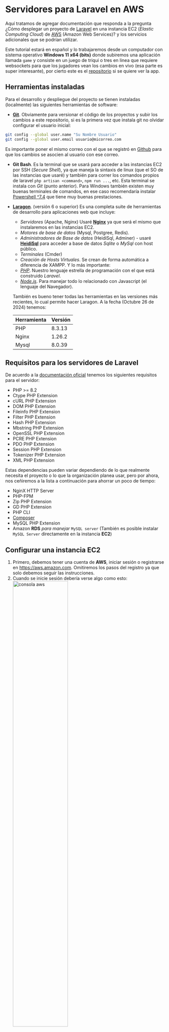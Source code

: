 # Servidores para Laravel en AWS
Aquí tratamos de agregar documentación que responda a la pregunta ¿Cómo desplegar un proyecto de [Laravel](https://laravel.com) en una instancia EC2 (*Elastic Computing Cloud*) de [AWS](https://aws.amazon.com) (Amazon Web Services)? y los servicios adicionales que se podrían utilizar.

Este tutorial estará en español y lo trabajaremos desde un computador con sistema operativo **Windows 11 x64 (bits)** donde subiremos una aplicación llamada `game` y consiste en un juego de triqui o tres en linea que requiere websockets para que los jugadores vean los cambios en vivo (esa parte es super interesante), por cierto este es el [repositorio](https://github.com/luisprmat/game) si se quiere ver la app.

## Herramientas instaladas
Para el desarrollo y despliegue del proyecto se tienen instaladas (localmente) las siguientes herramientas de software:
- [**Git**](https://git-scm.com). Obviamente para versionar el código de los proyectos y subir los cambios a este repositorio, si es la primera vez que instala git no olvidar configurar el usuario inicial:
```sh
git config --global user.name "Su Nombre Usuario"
git config --global user.email usuario@micorreo.com
```
Es importante poner el mismo correo con el que se registró en [Github](https://github.com) para que los cambios se asocien al usuario con ese correo.
- **Git Bash**. Es la terminal que se usará para acceder a las instancias EC2 por SSH (*Secure Shell*), ya que maneja la sintaxis de linux (que el SO de las instancias que usaré) y también para correr los comandos propios de laravel `php artisan <command>`, `npm run ...`, etc. Esta terminal se instala con *Git* (punto anterior). Para Windows también existen muy buenas terminales de comandos, en ese caso recomendaría instalar [Powershell ^7.4](https://learn.microsoft.com/es-es/powershell/scripting/install/installing-powershell-on-windows?view=powershell-7.4#winget) que tiene muy buenas prestaciones.
- [**Laragon**](https://laragon.org/download). (versión 6 o superior) Es una completa suite de herramientas de desarrollo para aplicaciones web que incluye:
    - *Servidores* (Apache, Nginx) Usaré [**Nginx**](https://nginx.org/en/) ya que será el mismo que instalaremos en las instancias EC2.
    - *Motores de base de datos* (Mysql, Postgree, Redis).
    - *Administradores de Base de datos* (HeidiSql, Adminer) - usaré [**HeidiSql**](https://www.heidisql.com) para acceder a base de datos *Sqlite* o *MySql* con host público.
    - *Terminales* (Cmder)
    - *Creación de Hosts Virtuales*. Se crean de forma automática a diferencia de XAMPP.
    Y lo más importante:
    - [*PHP*](https://www.php.net/downloads). Nuestro lenguaje estrella de programación con el que está construido *Laravel*.
    - [*Node.js*](https://nodejs.org). Para manejar todo lo relacionado con Javascript (el lenguaje del Navegador).
  
    También es bueno tener todas las herramientas en las versiones más recientes, lo cual permite hacer Laragon. A la fecha (Octubre 26 de 2024) tenemos:

    | Herramienta | Versión |
    | --- | --- |
    | PHP | 8.3.13 |
    | Nginx | 1.26.2 |
    | Mysql | 8.0.39 |

## Requisitos para los servidores de Laravel
De acuerdo a la [documentación oficial](https://laravel.com/docs/11.x/deployment#server-requirements) tenemos los siguientes requisitos para el servidor:
- PHP >= 8.2
- Ctype PHP Extension
- cURL PHP Extension
- DOM PHP Extension
- Fileinfo PHP Extension
- Filter PHP Extension
- Hash PHP Extension
- Mbstring PHP Extension
- OpenSSL PHP Extension
- PCRE PHP Extension
- PDO PHP Extension
- Session PHP Extension
- Tokenizer PHP Extension
- XML PHP Extension

Estas dependencias pueden variar dependiendo de lo que realmente necesita el proyecto o lo que la organización planea usar, pero por ahora, nos ceñiremos a la lista a continuación para ahorrar un poco de tiempo:

- NginX HTTP Server
- PHP-FPM
- Zip PHP Extension
- GD PHP Extension
- PHP CLI
- [Composer](https://getcomposer.org)
- MySQL PHP Extension
- Amazon **RDS** *para manejar* `MySQL server` (También es posible instalar `MySQL Server` directamente en la instancia **EC2**)

## Configurar una instancia EC2
1. Primero, debemos tener una cuenta de **AWS**, iniciar sesión o registrarse en https://aws.amazon.com. Omitiremos los pasos del registro ya que solo debemos seguir las instrucciones.
1. Cuando se inicie sesión debería verse algo como esto:
<br><img src="https://github.com/user-attachments/assets/3eeff7d9-26ad-461d-8b8c-f4d4d1e18bee" alt="consola aws" width="60%"><br>
1. Haga clic en el enlace EC2 en la barra superior.
Alternativamente, puede encontrarlo en el menú de *Servicios* en la categoría **Informática** (o si ya ha creado instancias EC2 en **Visitados recientemente**), o en la barra de búsqueda
<br><img src="https://github.com/user-attachments/assets/7f295998-e513-4908-8acd-fc0242021dc1" alt="Categoría informática" width="45%">
<img src="https://github.com/user-attachments/assets/2e7e0dca-4956-4b5a-b3b0-5134644fa909" alt="Barra de búsqueda" width="45%"><br>
1. Ahora deberíamos estar en el panel de EC2, que se ve así:
![Panel del EC2](https://github.com/user-attachments/assets/654db17c-f84c-486a-8f9d-a6a89fe881cc)
1. En la esquina superior derecha, primero debemos elegir la región. Todas las estadísticas que se muestran en el panel corresponden a la región seleccionada, incluidos los servidores (instancias). Elegimos la que parezca más adecuada para la base de usuarios, ya que afecta la velocidad a la que se puede acceder a ella. En este ejemplo, usamos **EE.UU.Este** (Norte de Virginia) `us-east-1`.
<br><img src="https://github.com/user-attachments/assets/96599362-1cca-42e5-a8c4-abe26eed8ff7" alt="region de aws" width="50%"><br>
1. En la segunda fila del panel, hay una tarjeta llamada **Lanzar la instancia**. Los servidores se denominan instancias en EC2. Haga clic en el botón **Lanzar la instancia** para continuar.
<br><img src="https://github.com/user-attachments/assets/74385c6c-c136-426f-b0f7-cdbf219c0a3b" alt="lanzar la instancia" width="30%"><br>
1. Ingresamos un nombre para la instancia.
<br><img src="https://github.com/user-attachments/assets/5fd08c08-f0af-46f7-808f-0b4a9298ac08" alt="Nombre de la instancia" width="70%"><br>
1. Elegimos una imagen de *Sistema Operativo*. Elegimos **Ubuntu** porque ofrece herramientas listas para usar y no necesita ninguna instalación personalizada de paquetes.
<br><img src="https://github.com/user-attachments/assets/39fcd62b-a786-48f8-8bc0-c53cd6218d1d" alt="EC2 SO" width="80%"><br>
1. Para nuestros fines, dejamos el tipo de instancia **t2.micro** sin cambios, ya que tal vez no necesitemos más potencia y además está en *el nivel gratuito*.
Según los requisitos del proyecto, es posible que cambiar esta configuración por algo más potente. Además aparecen los costos de mantenimiento de la instancia cuando se supere el nivel gratuito.
<br><img src="https://github.com/user-attachments/assets/96fe6d77-cd41-4fa1-8747-0654a78e2900" alt="Elección tipo de instancia" width="80%"><br>
1. Para acceder a la instancia creada más tarde, necesitaremos la clave SSH del servidor. Para ello debemos necesitamos **Crear un nuevo par de claves**
<br><img src="https://github.com/user-attachments/assets/17148492-5406-42d5-9a23-c13068e6ab9c" alt="Nuevo par de claves" width="80%"><br>
<img src="https://github.com/user-attachments/assets/bd5f1168-0cc7-45c3-a780-85b1f4f7936b" alt="Crear par de claves" width="60%"><br>
Cuando hagamos click en **Crear par de claves** nos solicitará guardar el archivo `ec2-ubuntu-app-server.pem` en nuestro computador, es muy importante porque esa será la identificación para poder acceder mediante *SSH* desde nuestro pc. Es buena práctica guardar este archivo en la raiz de la carpeta del usuario dentro de una carpeta "oculta" llamada `.ssh`. En nuestro caso que es *Windows* lo guardaremos en `C:\Users\%USERPROFILE%\.ssh`, en *Linux* se guarda por lo general en `/home/<user>/.ssh`.
1. En la **Configuraciones de Red**, elija **Mi IP**, para permitir el acceso solo desde su dirección IP, aunque a veces es posible que desee dejarlo desde **Cualquier lugar**, pero no se recomienda, o agregar sus reglas personalizadas. Marque **Permitir el tráfico de HTTPS desde Internet** y **Permitir el tráfico HTTP desde Internet**, ya que estamos configurando un servidor web y queremos que se acepten conexiones en los puertos 80 y 443 de forma predeterminada. Si es la primera vez que creas una instancia *EC2* posiblemente te salga algo como
<br><img src="https://github.com/user-attachments/assets/20144d77-3019-4b05-8b1e-1f8fbae59417" alt="EC2 Configuracion de red" width="80%"><br>
1. Luego deberíamos configurar el almacenamiento para agregar más volúmenes o volúmenes más grandes para los datos. No modificaremos este aspecto por ahora.
<br><img src="https://github.com/user-attachments/assets/631cebbf-890b-4f0f-aa7d-7892d0db4db7" alt="EC2 Almacenamiento" width="80%"><br>
1. No es necesario realizar cambios en la sección **Detalles avanzados**. Revisamo el resumen en la barra lateral derecha y presionamos el botón **Lanzar instancia** en la esquina inferior derecha.
<br><img src="https://github.com/user-attachments/assets/c35d93b5-d23b-4b8d-a99f-54609cd7a959" alt="EC2 Resumen" width="30%"><br>
Después de eso deberíamos ver que el lanzamiento se inició exitosamente:
<br><img src="https://github.com/user-attachments/assets/302e1eec-ab0d-4f66-b268-cc8810b6b789" alt="Iniciar instancia" width="80%"><br>

## Instalar supervisor para correr workers y websockets en producción
- Nos conectamos a la EC2
- Entramos como super usuario `sudo su -`
- Instalamos supervisor `apt install supervisor`
- Nos vamos a al directorio de configuración `cd /etc/supervisor/conf.d`
- Creamos un archivo de configuración `nano app-workers.conf`
- Escribimos la configuración

```
[program:laravel-reverb]
process_name=%(program_name)s
command=php /home/web/game/artisan reverb:start
autostart=true
autorestart=true
stopasgroup=true
killasgroup=true
numprocs=1
minfds=10000
redirect_stderr=true
stdout_logfile=/home/web/game/storage/logs/reverb.log
stopwaitsecs=3600
stdout_logfile_maxbytes=5MB
user=web
```

- Guardamos y ejecutamos `sudo supervisorctl reread` seguido de `sudo supervisorctl update`

## Agregar a un sitio un certificado SSL desde Let's Encrypt
- Nos conectamos a la EC2 por `ssh`
- Entramos como super usuario `sudo su -`
- Instalamos **CertBot** `snap install --classic certbot` obteniendo algo como

```
root@ip-172-31-91-169:~# snap install --classic certbot
certbot 2.11.0 from Certbot Project (certbot-eff✓) installed
root@ip-172-31-91-169:~#
```
- Ya que **CertBot** modifica la configuracion de `nginx` debemos guardar un respaldo del archivo de configuracion del servidor
`cp /etc/nginx/sites-available/project /etc/nginx/sites-available/project-backup`
- Corremos **CertBot**: `certbot --nginx`, obtenemos:

```
root@ip-172-31-91-169:~# certbot --nginx
Saving debug log to /var/log/letsencrypt/letsencrypt.log
Enter email address (used for urgent renewal and security notices)
 (Enter 'c' to cancel):
```

- Agregamos  nuestra dirección de *email*
  
```
- - - - - - - - - - - - - - - - - - - - - - - - - - - - - - - - - - - - - - - -
Please read the Terms of Service at
https://letsencrypt.org/documents/LE-SA-v1.4-April-3-2024.pdf. You must agree in
order to register with the ACME server. Do you agree?
- - - - - - - - - - - - - - - - - - - - - - - - - - - - - - - - - - - - - - - -
(Y)es/(N)o:
```

- Respondemos afirmativamente **Y**

```
- - - - - - - - - - - - - - - - - - - - - - - - - - - - - - - - - - - - - - - -
Would you be willing, once your first certificate is successfully issued, to
share your email address with the Electronic Frontier Foundation, a founding
partner of the Let's Encrypt project and the non-profit organization that
develops Certbot? We'd like to send you email about our work encrypting the web,
EFF news, campaigns, and ways to support digital freedom.
- - - - - - - - - - - - - - - - - - - - - - - - - - - - - - - - - - - - - - - -
(Y)es/(N)o:
```

- También respondemos afirmativamente **Y**

```
Account registered.

Which names would you like to activate HTTPS for?
We recommend selecting either all domains, or all domains in a VirtualHost/server block.
- - - - - - - - - - - - - - - - - - - - - - - - - - - - - - - - - - - - - - - -
1: triqui.luisparrado.xyz
- - - - - - - - - - - - - - - - - - - - - - - - - - - - - - - - - - - - - - - -
Select the appropriate numbers separated by commas and/or spaces, or leave input
blank to select all options shown (Enter 'c' to cancel):
```

- Aquí nos lista los dominios y nos pregunta a cuales desea agregar el certificado SSL, respondemos separando por comas los numerales de todos los dominios, en este caso que solo hay uno pues digitamos el numeral **1**

```
Requesting a certificate for triqui.luisparrado.xyz

Successfully received certificate.
Certificate is saved at: /etc/letsencrypt/live/triqui.luisparrado.xyz/fullchain.pem
Key is saved at:         /etc/letsencrypt/live/triqui.luisparrado.xyz/privkey.pem
This certificate expires on 2025-01-27.
These files will be updated when the certificate renews.
Certbot has set up a scheduled task to automatically renew this certificate in the background.

Deploying certificate
Successfully deployed certificate for triqui.luisparrado.xyz to /etc/nginx/sites-enabled/game
Congratulations! You have successfully enabled HTTPS on https://triqui.luisparrado.xyz

- - - - - - - - - - - - - - - - - - - - - - - - - - - - - - - - - - - - - - - -
If you like Certbot, please consider supporting our work by:
 * Donating to ISRG / Let's Encrypt:   https://letsencrypt.org/donate
 * Donating to EFF:                    https://eff.org/donate-le
- - - - - - - - - - - - - - - - - - - - - - - - - - - - - - - - - - - - - - - -
root@ip-172-31-91-169:~#
```
- Ya podemos ingresar nuevamente con el protocolo seguro *HTTPS*, ¡Genial!

## Instalar y asegurar MySQL Server 8 en Ubuntu 22.04 (EC2)
Instrucciones básicas:
- Nos conectamos a la EC2 por `ssh`
- Entramos como super usuario `sudo su -`
- Instalamos el servidor de **MySQL**: `apt install mysql-server` y esperamos que termine la instalación.

Teniendo en cuenta que el usuario `root` que viene por defecto no admite autenticación con contraseña lo que podría ser un *problema de seguridad*, ingresamos y alteramos el usuario `root` para que admita contraseña.
- Ingresamos a `mysql`
- `mysql> ALTER USER 'root'@'localhost' IDENTIFIED WITH caching_sha2_password BY '12345678';`, reemplazando obviamente `'12345678'` por una contraseña segura; así obtenemos algo como

```
mysql> ALTER USER 'root'@'localhost' IDENTIFIED WITH caching_sha2_password BY '12345678';
Query OK, 0 rows affected (0.03 sec)

mysql>
```
- Ya podemos cerrar la conexión de **MySQL**: `mysql> exit;` y la próxima vez entrar con la contraseña (`mysql` denega el acceso si no se pone contraseña)

```
root@ip-172-31-91-169:~# mysql -u root -p
Enter password:
```
Digitamos el password asignado y

```
Welcome to the MySQL monitor.  Commands end with ; or \g.
Your MySQL connection id is 12
Server version: 8.0.39-0ubuntu0.24.04.2 (Ubuntu)

Copyright (c) 2000, 2024, Oracle and/or its affiliates.

Oracle is a registered trademark of Oracle Corporation and/or its
affiliates. Other names may be trademarks of their respective
owners.

Type 'help;' or '\h' for help. Type '\c' to clear the current input statement.

mysql>
```

Siguiendo con permisos de superusuario ahora nos encargaremos de asegurar la instalación de *MySQL*, ¿porqué? primero para hacer algunas validaciones de seguridad y remover un usuario anónimo que viene por defecto con `mysql` para hacer tests, Procedamos

```
root@ip-172-31-91-169:~# mysql_secure_installation

Securing the MySQL server deployment.

Enter password for user root:
```
Digitamos la contraseña

```
VALIDATE PASSWORD COMPONENT can be used to test passwords
and improve security. It checks the strength of password
and allows the users to set only those passwords which are
secure enough. Would you like to setup VALIDATE PASSWORD component?

Press y|Y for Yes, any other key for No:
```

Aquí nos pregunta si queremos instalar el componente de validación de contraseñas el cual nos ayuda a asegurar que todas las contraseñas para todos los usuarios de *mysql* sean seguras. En esta ocasión vamos a responder con un *No* (basta con presionar **ENTER** ) para poder usar contraseñas sencillas de ejemplo pero en la realidad debiera ser un *Si*.

```
Using existing password for root.
Change the password for root ? ((Press y|Y for Yes, any other key for No) :
```

Nos pregunta si queremos cambiar la contraseña del usuario `root`, responderé *No* (basta con presionar **ENTER** ) por facilidad pero obviamente es bueno poner una contraseña segura.

```
 ... skipping.
By default, a MySQL installation has an anonymous user,
allowing anyone to log into MySQL without having to have
a user account created for them. This is intended only for
testing, and to make the installation go a bit smoother.
You should remove them before moving into a production
environment.

Remove anonymous users? (Press y|Y for Yes, any other key for No) :
```

Nos pregunta si queremos remover los usuarios anónimos que vienen por defecto, nuestra respuesta será afirmativa: **Y**

```
Remove anonymous users? (Press y|Y for Yes, any other key for No) : Y
Success.


Normally, root should only be allowed to connect from
'localhost'. This ensures that someone cannot guess at
the root password from the network.

Disallow root login remotely? (Press y|Y for Yes, any other key for No) :
```

Ahora nos pregunta si queremos prevenir conexiones con el usuario `root` desde fuera del servidor. Responderemos afirmativamente **Y** ya que crearemos usuarios diferentes con menos privilegios para administrar las aplicaciones y a ellos si les permitiremos conexiones externas como por ejemplo desde *HeidiSQL*

```
Disallow root login remotely? (Press y|Y for Yes, any other key for No) : Y
Success.

By default, MySQL comes with a database named 'test' that
anyone can access. This is also intended only for testing,
and should be removed before moving into a production
environment.


Remove test database and access to it? (Press y|Y for Yes, any other key for No) :
```

Nos pregunta si queremos quitar una base de datos llamada `test` que viene para hacer pruebas. Nuestra respuesta será afirmativa **Y**

```
Remove test database and access to it? (Press y|Y for Yes, any other key for No) : Y
 - Dropping test database...
Success.

 - Removing privileges on test database...
Success.

Reloading the privilege tables will ensure that all changes
made so far will take effect immediately.

Reload privilege tables now? (Press y|Y for Yes, any other key for No) :
```

Finalmente nos pregunta si queremos recargar los privilegios en el servidor de *MySQL*, responderemos afirmativamente (**Y**) para que nuestros cambios surtan efecto.

```
Reload privilege tables now? (Press y|Y for Yes, any other key for No) : Y
Success.

All done!
root@ip-172-31-91-169:~#
```

Y ¡listo!, tenemos asegurada nuestra conexión a **MySQL**.

### Crear base de datos y usuario para nuestra aplicación
Para entrar a mysql ya no es necesario entrar como superusuario así que podemos cerrar la sesión `root` y quedamos en la sesión `ubuntu` por defecto

```
root@ip-172-31-91-169:~# exit
logout
ubuntu@ip-172-31-91-169:~$
```

Desde esta consola entramos al usuario `root` de *MySQL* (No confundir con el usuario `root` de linux): `ubuntu@ip-172-31-91-169:~$mysql -u root -p` y después de poner la contraseña estamos en el bash de `mysql>`

- Ahora procedemos a crear la base de datos para nuestra aplicación: `CREATE DATABASE game CHARACTER SET utf8 COLLATE utf8_unicode_ci;` obteniéndose

```
mysql> CREATE DATABASE game CHARACTER SET utf8 COLLATE utf8_unicode_ci;
Query OK, 1 row affected, 2 warnings (0.02 sec)
```

- Ahora procedemos a crear un usuario para nuestra aplicación: `CREATE USER 'game'@'localhost' IDENTIFIED BY '12345678';`
- Luego le asignamos a este usuario privilegios sobre todas las tablas de la base de datos creada anteriormente: `GRANT ALL PRIVILEGES ON game.* TO 'game'@'localhost';`
- Ahora corremos `FLUSH PRIVILEGES;` para limpiar la caché del servidor de *MySQL* y podemos salir de la conexión `exit;`

### Conectarse a la base de datos desde un cliente externo
Con externo nos referimos a que la conexión se hace por fuera del servidor, en este caso usaremos [HeidiSQL](https://www.heidisql.com) que viene instalado por defecto con **Laragon** en windows y usaremos SSH.
- Abrimos HeidiSQL y creamos una nueva sesión siguiendo los pasos 1, 2 y 3 de la gráfica.
![heidiSQL Nueva](https://github.com/user-attachments/assets/aa959928-b401-40e3-9c46-bf9b13572d35)
- Llenamos los datos de la pestaña **Ajustes**
    - **Tipo de Red**: MariaDB or MySQL (SSH Tunnel) -> Esta elección nos habilita la nueva pestaña **Túnel SSH**
    - **Library**: libmariadb.dll (viene por defecto)
    - **Nombre del host / IP**: localhost
    - **Usuario**: game
    - **Contraseña**: (la que se definió para este usuario en el paso anterior)
    - **Puerto**: 3306 (por defecto)
    - **Bases de datos**: game
- Ahora llenamos los datos de la pestaña **Túnel SSH**
    - **Ejecutable SSH**: ssh.exe
    - **Host SSH + Puerto**: ec2-34-201-175-185.compute-1.amazonaws.com, **Puerto**: 22
      
    Aquí copiamos la dirección *DNS de IPv4 pública* que podemos ver en las propiedades de la instancia en la consola de AWS.
    ![ec2-public-host](https://github.com/user-attachments/assets/86943256-c6d9-418e-8f49-224125729ad6)
    - **Nombre de usuario**: ubuntu
    - **Archivo de llave privada**: aqui le damos explorar y buscamos el archivo `.pem` que generamos con el par de claves de la instancia y que usamos para acceder vía SSH.
    
    Los demás campos los dejamos con sus valores por defecto y le damos click en *Abrir* guardando los cambios en la sesión.

Ahora podemos administrar la base de datos desde esta herramienta.
